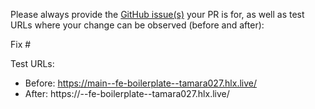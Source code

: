Please always provide the [GitHub issue(s)](../issues) your PR is for, as well as test URLs where your change can be observed (before and after):

Fix #<gh-issue-id>

Test URLs:
- Before: https://main--fe-boilerplate--tamara027.hlx.live/
- After: https://<branch>--fe-boilerplate--tamara027.hlx.live/
